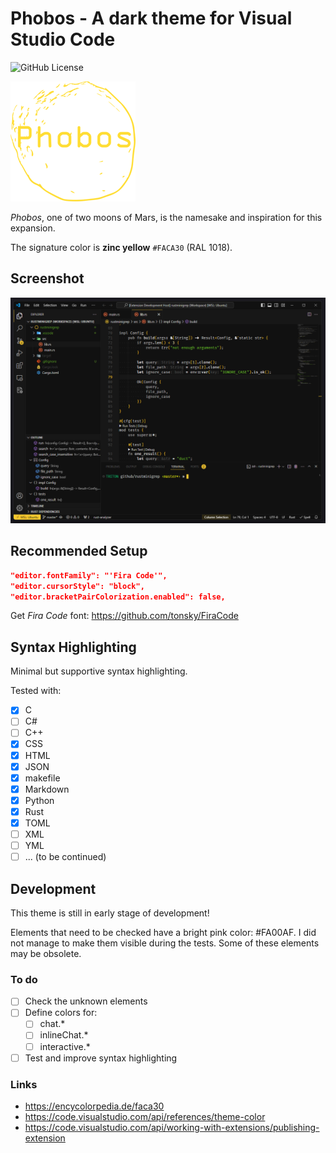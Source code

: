 # Phobos - A dark theme for Visual Studio Code

![GitHub License](https://img.shields.io/github/license/piscilus/vsc-theme-phobos)

![Phobos Logo](assets/logo_y_small.png)

*Phobos*, one of two moons of Mars, is the namesake and inspiration for this
expansion.

The signature color is **zinc yellow** `#FACA30` (RAL 1018).

## Screenshot

![Screenshot](assets/screenshot.png)

## Recommended Setup

```json
"editor.fontFamily": "'Fira Code'",
"editor.cursorStyle": "block",
"editor.bracketPairColorization.enabled": false,
```

Get *Fira Code* font: <https://github.com/tonsky/FiraCode>

## Syntax Highlighting

Minimal but supportive syntax highlighting.

Tested with:

- [x] C
- [ ] C#
- [ ] C++
- [x] CSS
- [x] HTML
- [x] JSON
- [x] makefile
- [x] Markdown
- [x] Python
- [x] Rust
- [x] TOML
- [ ] XML
- [ ] YML
- [ ] ... (to be continued)

## Development

This theme is still in early stage of development!

Elements that need to be checked have a bright pink color: #FA00AF. I did not
manage to make them visible during the tests. Some of these elements may be
obsolete.

### To do

- [ ] Check the unknown elements
- [ ] Define colors for:
  - [ ] chat.*
  - [ ] inlineChat.*
  - [ ] interactive.*
- [ ] Test and improve syntax highlighting

### Links

- <https://encycolorpedia.de/faca30>
- <https://code.visualstudio.com/api/references/theme-color>
- <https://code.visualstudio.com/api/working-with-extensions/publishing-extension>
